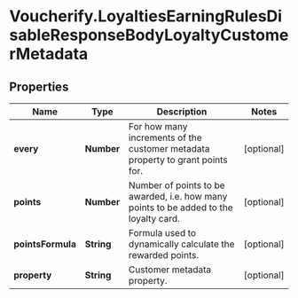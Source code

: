# Voucherify.LoyaltiesEarningRulesDisableResponseBodyLoyaltyCustomerMetadata

## Properties

Name | Type | Description | Notes
------------ | ------------- | ------------- | -------------
**every** | **Number** | For how many increments of the customer metadata property to grant points for. | [optional] 
**points** | **Number** | Number of points to be awarded, i.e. how many points to be added to the loyalty card. | [optional] 
**pointsFormula** | **String** | Formula used to dynamically calculate the rewarded points. | [optional] 
**property** | **String** | Customer metadata property. | [optional] 



